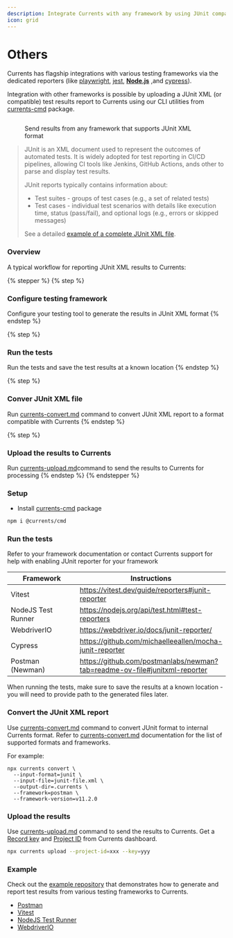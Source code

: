 ```yaml
---
description: Integrate Currents with any framework by using JUnit compatible XML reporters
icon: grid
---
```


# Others

Currents has flagship integrations with various testing frameworks via the dedicated reporters (like [playwright](playwright/ "mention"), [jest](jest/ "mention"),   [**Node.js**](../resources/reporters/currents-node-test-reporter.md) ,and [cypress](cypress/ "mention")).&#x20;

Integration with other frameworks is possible by uploading a JUnit XML (or compatible) test results report to Currents using our CLI utilities from [currents-cmd](../resources/reporters/currents-cmd/ "mention") package.

<figure><img src="../.gitbook/assets/Junit XML reporter.png" alt=""><figcaption><p>Send results from any framework that supports JUnit XML format</p></figcaption></figure>

> JUnit is an XML document used to represent the outcomes of automated tests. It is widely adopted for test reporting in CI/CD pipelines, allowing CI tools like Jenkins, GitHub Actions, ands other to parse and display test results.
>
> JUnit reports typically contains information about:
>
> * Test suites - groups of test cases (e.g., a set of related tests)
> * Test cases - individual test scenarios with details like execution time, status (pass/fail), and optional logs (e.g., errors or skipped messages)
>
> See a detailed [example of a complete JUnit XML file](https://github.com/testmoapp/junitxml?tab=readme-ov-file#complete-junit-xml-example).

### Overview

A typical workflow for reporting JUnit XML results to Currents:

{% stepper %}
{% step %}
### Configure testing framework

Configure your testing tool to generate the results in JUnit XML format
{% endstep %}

{% step %}
### Run the tests

Run the tests and save the test results at a known location
{% endstep %}

{% step %}
### Conver JUnit XML file

Run [currents-convert.md](../resources/reporters/currents-cmd/currents-convert.md "mention") command to convert JUnit XML report to a format compatible with Currents
{% endstep %}

{% step %}
### Upload the results to Currents

Run [currents-upload.md](../resources/reporters/currents-cmd/currents-upload.md "mention")command to send the results to Currents for processing
{% endstep %}
{% endstepper %}

### Setup

* Install [currents-cmd](../resources/reporters/currents-cmd/ "mention") package

```bash
npm i @currents/cmd
```

### Run the tests

Refer to your framework documentation or contact Currents support for help with enabling JUnit reporter for your framework

<table><thead><tr><th width="232">Framework</th><th>Instructions</th></tr></thead><tbody><tr><td>Vitest</td><td><a href="https://vitest.dev/guide/reporters#junit-reporter">https://vitest.dev/guide/reporters#junit-reporter</a></td></tr><tr><td>NodeJS Test Runner</td><td><a href="https://nodejs.org/api/test.html#test-reporters">https://nodejs.org/api/test.html#test-reporters</a></td></tr><tr><td>WebdriverIO</td><td><a href="https://webdriver.io/docs/junit-reporter/">https://webdriver.io/docs/junit-reporter/</a></td></tr><tr><td>Cypress</td><td><a href="https://github.com/michaelleeallen/mocha-junit-reporter">https://github.com/michaelleeallen/mocha-junit-reporter</a></td></tr><tr><td>Postman (Newman)</td><td><a href="https://github.com/postmanlabs/newman?tab=readme-ov-file#junitxml-reporter">https://github.com/postmanlabs/newman?tab=readme-ov-file#junitxml-reporter</a></td></tr></tbody></table>

When running the tests, make sure to save the results at a known location - you will need to provide path to the generated files later.

### Convert the JUnit XML report

Use [currents-convert.md](../resources/reporters/currents-cmd/currents-convert.md "mention") command to convert JUnit format to internal Currents format. Refer to [currents-convert.md](../resources/reporters/currents-cmd/currents-convert.md "mention") documentation for the list of supported formats and frameworks.

For example:

```
npx currents convert \
  --input-format=junit \
  --input-file=junit-file.xml \
  --output-dir=.currents \
  --framework=postman \
  --framework-version=v11.2.0
```

### Upload the results

Use  [currents-upload.md](../resources/reporters/currents-cmd/currents-upload.md "mention") command to send the results to Currents.  Get a [Record key](../guides/record-key.md) and [Project ID](../dashboard/projects/) from Currents dashboard.

```bash
npx currents upload --project-id=xxx --key=yyy
```

### Example

Check out the [example repository](https://github.com/currents-dev/currents-junit-xml-example) that demonstrates how to generate and report test results from various testing frameworks to Currents.

* [Postman](https://github.com/currents-dev/currents-junit-xml-example/tree/main/packages/postman)
* [Vitest](https://github.com/currents-dev/currents-junit-xml-example/tree/main/packages/vitest)
* [NodeJS Test Runner](https://github.com/currents-dev/currents-nodejs-github-actions-example)
* [WebdriverIO](https://github.com/currents-dev/currents-junit-xml-example/tree/main/packages/wdio)
